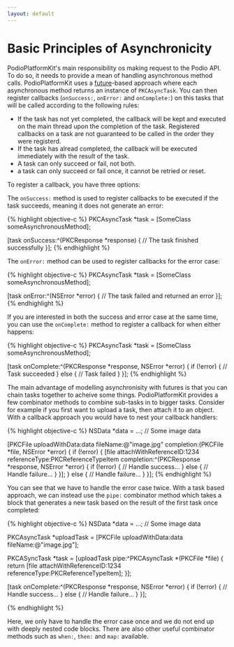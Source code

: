 ```yaml
---
layout: default
---
```

# Basic Principles of Asynchronicity

PodioPlatformKit's main responsibility os making request to the Podio API. To do so, it needs to provide a mean of handling asynchronous 
method calls. PodioPlatformKit uses a [future](http://en.wikipedia.org/wiki/Futures_and_promises)-based approach where each asynchronous method returns an instance of `PKCAsyncTask`. You can then register callbacks (`onSuccess:`, `onError:` and `onComplete:`) on this tasks that will be called according to the following rules:

* If the task has not yet completed, the callback will be kept and executed on the main thread upon the completion of the task. Registered callbacks on a task are not guaranteed to be called in the order they were registerd.
* If the task has alread completed, the callback will be executed immediately with the result of the task.
* A task can only succeed or fail, not both.
* a task can only succeed or fail once, it cannot be retried or reset.

To register a callback, you have three options:

The `onSuccess:` method is used to register callbacks to be executed if the task succeeds, meaning it does not generate an error:

{% highlight objective-c %}
PKCAsyncTask *task = [SomeClass someAsynchronousMethod];

[task onSuccess:^(PKCResponse *response) {
  // The task finished successfully
}];
{% endhighlight %}

The `onError:` method can be used to register callbacks for the error case:

{% highlight objective-c %}
PKCAsyncTask *task = [SomeClass someAsynchronousMethod];

[task onError:^(NSError *error) {
  // The task failed and returned an error
}];
{% endhighlight %}

If you are interested in both the success and error case at the same time, you can use the `onComplete:` method to register a callback for when either happens:

{% highlight objective-c %}
PKCAsyncTask *task = [SomeClass someAsynchronousMethod];

[task onComplete:^(PKCResponse *response, NSError *error) {
  if (!error) {
    // Task succeeded
  } else {
    // Task failed
  }
}];
{% endhighlight %}

The main advantage of modelling asynchronisity with futures is that you can chain tasks together to acheive some things. PodioPlatformKit provides a few combinator methods to combine sub-tasks in to bigger tasks. Consider for example if you first want to upload a task, then attach it to an object. With a callback approach you would have to nest your callback handlers:

{% highlight objective-c %}
NSData *data = ...; // Some image data

[PKCFile uploadWithData:data fileName:@"image.jpg" completion:(PKCFile *file, NSError *error) {
  if (!error) {
    [file attachWithReferenceID:1234 referenceType:PKCReferenceTypeItem completion:^(PKCResponse *response, NSError *error) {
      if (!error) {
        // Handle success...
      } else {
        // Handle failure...
      }
    }];
  } else {
    // Handle failure...
  }
}];
{% endhighlight %}

You can see that we have to handle the error case twice. With a task based approach, we can instead use the `pipe:` combinator method which takes a block that generates a new task based on the result of the first task once completed:

{% highlight objective-c %}
NSData *data = ...; // Some image data

PKCAsyncTask *uploadTask = [PKCFile uploadWithData:data fileName:@"image.jpg"];

PKCASyncTask *task = [uploadTask pipe:^PKCAsyncTask *(PKCFile *file) {
  return [file attachWithReferenceID:1234 referenceType:PKCReferenceTypeItem];
}];

[task onComplete:^(PKCResponse *response, NSError *error) {
  if (!error) {
    // Handle success...
  } else {
    // Handle failure...
  }
}];

{% endhighlight %}

Here, we only have to handle the error case once and we do not end up with deeply nested code blocks. There are also other useful combinator methods such as `when:`, `then:` and `map:` available.
